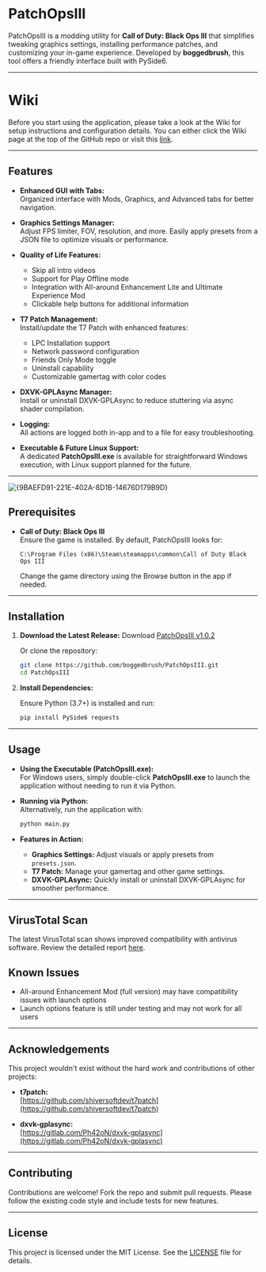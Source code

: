 # PatchOpsIII

PatchOpsIII is a modding utility for **Call of Duty: Black Ops III** that simplifies tweaking graphics settings, installing performance patches, and customizing your in-game experience. Developed by **boggedbrush**, this tool offers a friendly interface built with PySide6.

---
# Wiki

Before you start using the application, please take a look at the Wiki for setup instructions and configuration details. You can either click the Wiki page at the top of the GitHub repo or visit this [link](https://github.com/boggedbrush/PatchOpsIII/wiki).

---

## Features

- **Enhanced GUI with Tabs:**  
  Organized interface with Mods, Graphics, and Advanced tabs for better navigation.

- **Graphics Settings Manager:**  
  Adjust FPS limiter, FOV, resolution, and more. Easily apply presets from a JSON file to optimize visuals or performance.

- **Quality of Life Features:**
  - Skip all intro videos
  - Support for Play Offline mode
  - Integration with All-around Enhancement Lite and Ultimate Experience Mod
  - Clickable help buttons for additional information

- **T7 Patch Management:**  
  Install/update the T7 Patch with enhanced features:
  - LPC Installation support
  - Network password configuration
  - Friends Only Mode toggle
  - Uninstall capability
  - Customizable gamertag with color codes

- **DXVK-GPLAsync Manager:**  
  Install or uninstall DXVK-GPLAsync to reduce stuttering via async shader compilation.

- **Logging:**  
  All actions are logged both in-app and to a file for easy troubleshooting.

- **Executable & Future Linux Support:**  
  A dedicated **PatchOpsIII.exe** is available for straightforward Windows execution, with Linux support planned for the future.

---

![{9BAEFD91-221E-402A-8D1B-14676D179B9D}](https://github.com/user-attachments/assets/857e3460-98b4-45c7-bc4e-cd1fcdfef9fb)

## Prerequisites

- **Call of Duty: Black Ops III**  
  Ensure the game is installed. By default, PatchOpsIII looks for:
  ```
  C:\Program Files (x86)\Steam\steamapps\common\Call of Duty Black Ops III
  ```
  Change the game directory using the Browse button in the app if needed.

---

## Installation

1. **Download the Latest Release:**
   Download [PatchOpsIII v1.0.2](https://github.com/boggedbrush/PatchOpsIII/releases/download/1.0.2/PatchOpsIII.exe)
   
   Or clone the repository:
   ```bash
   git clone https://github.com/boggedbrush/PatchOpsIII.git
   cd PatchOpsIII
   ```

2. **Install Dependencies:**

   Ensure Python (3.7+) is installed and run:

   ```bash
   pip install PySide6 requests
   ```

---

## Usage

- **Using the Executable (PatchOpsIII.exe):**  
  For Windows users, simply double-click **PatchOpsIII.exe** to launch the application without needing to run it via Python.

- **Running via Python:**  
  Alternatively, run the application with:

  ```bash
  python main.py
  ```

- **Features in Action:**  
  - **Graphics Settings:** Adjust visuals or apply presets from `presets.json`.
  - **T7 Patch:** Manage your gamertag and other game settings.
  - **DXVK-GPLAsync:** Quickly install or uninstall DXVK-GPLAsync for smoother performance.

---

## VirusTotal Scan

The latest VirusTotal scan shows improved compatibility with antivirus software. Review the detailed report [here](https://www.virustotal.com/gui/file/622afd122d4f8e539c90efb33aae0ee2a4fda9c999795200b1ea7d9d2e8b55e2/summary).

## Known Issues

- All-around Enhancement Mod (full version) may have compatibility issues with launch options
- Launch options feature is still under testing and may not work for all users

---

## Acknowledgements

This project wouldn't exist without the hard work and contributions of other projects:

- **t7patch:**  
  [https://github.com/shiversoftdev/t7patch](https://github.com/shiversoftdev/t7patch)

- **dxvk-gplasync:**  
  [https://gitlab.com/Ph42oN/dxvk-gplasync](https://gitlab.com/Ph42oN/dxvk-gplasync)

---

## Contributing

Contributions are welcome! Fork the repo and submit pull requests. Please follow the existing code style and include tests for new features.

---

## License

This project is licensed under the MIT License. See the [LICENSE](LICENSE) file for details.
